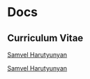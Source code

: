 # Docs

## Curriculum Vitae
[Samvel Harutyunyan](https://samvelhar.github.io/rsschool-cv/cv)

[Samvel Harutyunyan](https://samvelhar.github.io/rsschool-cv/)